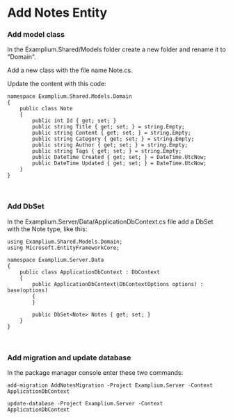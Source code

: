 # Add Notes Entity

### Add model class

In the Examplium.Shared/Models folder create a new folder and rename it to "Domain".

Add a new class with the file name Note.cs.

Update the content with this code:
```
namespace Examplium.Shared.Models.Domain
{
    public class Note
    {
        public int Id { get; set; }
        public string Title { get; set; } = string.Empty;
        public string Content { get; set; } = string.Empty;
        public string Category { get; set; } = string.Empty;
        public string Author { get; set; } = string.Empty;
        public string Tags { get; set; } = string.Empty;
        public DateTime Created { get; set; } = DateTime.UtcNow;
        public DateTime Updated { get; set; } = DateTime.UtcNow;
    }
}
```

<br/>

### Add DbSet

In the Examplium.Server/Data/ApplicationDbContext.cs file add a DbSet with the Note type, like this:
```
using Examplium.Shared.Models.Domain;
using Microsoft.EntityFrameworkCore;

namespace Examplium.Server.Data
{
    public class ApplicationDbContext : DbContext
    {
        public ApplicationDbContext(DbContextOptions options) : base(options)
        {
        }

        public DbSet<Note> Notes { get; set; }
    }
}
```

<br/>

### Add migration and update database

In the package manager console enter these two commands:
```
add-migration AddNotesMigration -Project Examplium.Server -Context ApplicationDbContext
```

```
update-database -Project Examplium.Server -Context ApplicationDbContext
```
<br/>

